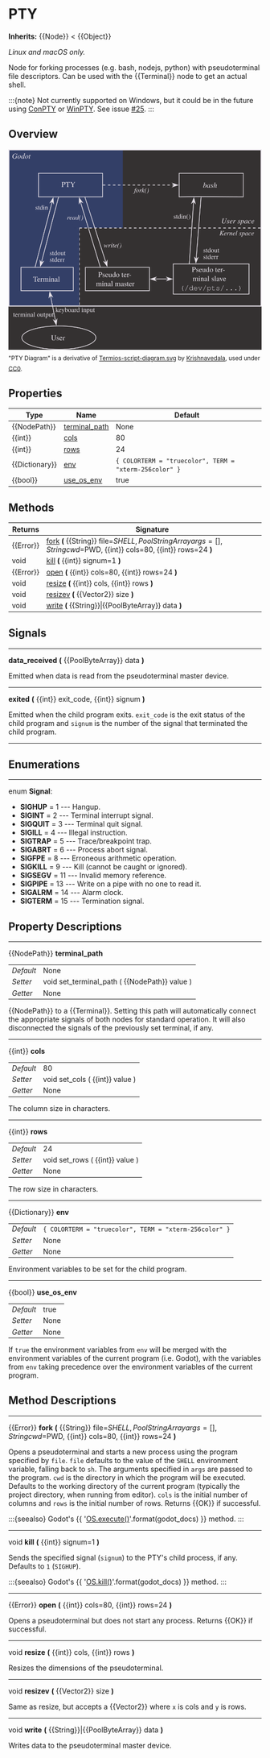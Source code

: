 # PTY

**Inherits:** {{Node}} < {{Object}}

_Linux and macOS only._

Node for forking processes (e.g. bash, nodejs, python) with pseudoterminal file descriptors.
Can be used with the {{Terminal}} node to get an actual shell.

:::{note}
Not currently supported on Windows, but it could be in the future using [ConPTY](https://docs.microsoft.com/en-us/windows/console) or [WinPTY](https://github.com/rprichard/winpty).
See issue [\#25](https://github.com/lihop/godot-xterm/issues/25).
:::

## Overview

![PTY Diagram](../_static/images/diagram_pty.png)
<sub>"PTY Diagram" is a derivative of [Termios-script-diagram.svg](https://commons.wikimedia.org/wiki/File:Termios-script-diagram.svg) by [Krishnavedala](https://en.wikipedia.org/wiki/User:Krishnavedala?rdfrom=commons:User:Krishnavedala), used under [CC0](https://creativecommons.org/share-your-work/public-domain/cc0/).

## Properties

| Type           | Name                                 | Default                                                |
| -------------- | ------------------------------------ | ------------------------------------------------------ |
| {{NodePath}}   | [terminal_path](#prop-terminal_path) | None                                                   |
| {{int}}        | [cols](#prop-cols)                   | 80                                                     |
| {{int}}        | [rows](#prop-rows)                   | 24                                                     |
| {{Dictionary}} | [env](#prop-env)                     | `{ COLORTERM = "truecolor", TERM = "xterm-256color" }` |
| {{bool}}       | [use_os_env](#prop-use_os_env)       | true                                                   |

## Methods

| Returns   | Signature                                                                                                                                  |
| --------- | ------------------------------------------------------------------------------------------------------------------------------------------ |
| {{Error}} | [fork](#mthd-fork) **(** {{String}} file=$SHELL, {{PoolStringArray}} args=[ ], {{String}} cwd=$PWD, {{int}} cols=80, {{int}} rows=24 **)** |
| void      | [kill](#mthd-kill) **(** {{int}} signum=1 **)**                                                                                            |
| {{Error}} | [open](#mthd-open) **(** {{int}} cols=80, {{int}} rows=24 **)**                                                                            |
| void      | [resize](#mthd-resize) **(** {{int}} cols, {{int}} rows **)**                                                                              |
| void      | [resizev](#mthd-resizev) **(** {{Vector2}} size **)**                                                                                      |
| void      | [write](#mthd-write) **(** {{String}}\|{{PoolByteArray}} data **)**                                                                        |

## Signals

<hr id="sgnl-data_received" />

**data_received** **(** {{PoolByteArray}} data **)**

Emitted when data is read from the pseudoterminal master device.

<hr id="sgnl-exited" />

**exited** **(** {{int}} exit_code, {{int}} signum **)**

Emitted when the child program exits. `exit_code` is the exit status of the child program and `signum` is the number of the signal that terminated the child program.

<hr/>

## Enumerations

<hr id="enum-signal" />

enum **Signal**:

- **SIGHUP** = 1 --- Hangup.
- **SIGINT** = 2 --- Terminal interrupt signal.
- **SIGQUIT** = 3 --- Terminal quit signal.
- **SIGILL** = 4 --- Illegal instruction.
- **SIGTRAP** = 5 --- Trace/breakpoint trap.
- **SIGABRT** = 6 --- Process abort signal.
- **SIGFPE** = 8 --- Erroneous arithmetic operation.
- **SIGKILL** = 9 --- Kill (cannot be caught or ignored).
- **SIGSEGV** = 11 --- Invalid memory reference.
- **SIGPIPE** = 13 --- Write on a pipe with no one to read it.
- **SIGALRM** = 14 --- Alarm clock.
- **SIGTERM** = 15 --- Termination signal.

</hr>

## Property Descriptions

<hr id="prop-terminal_path" />

{{NodePath}} **terminal_path**

|           |                                               |
| --------- | --------------------------------------------- |
| _Default_ | None                                          |
| _Setter_  | void set_terminal_path ( {{NodePath}} value ) |
| _Getter_  | None                                          |

{{NodePath}} to a {{Terminal}}. Setting this path will automatically connect the appropriate signals of both nodes for standard operation. It will also disconnected the signals of the previously set terminal, if any.

<hr id="prop-cols" />

{{int}} **cols**

|           |                                 |
| --------- | ------------------------------- |
| _Default_ | 80                              |
| _Setter_  | void set_cols ( {{int}} value ) |
| _Getter_  | None                            |

The column size in characters.

<hr id="prop-rows" />

{{int}} **rows**

|           |                                 |
| --------- | ------------------------------- |
| _Default_ | 24                              |
| _Setter_  | void set_rows ( {{int}} value ) |
| _Getter_  | None                            |

The row size in characters.

<hr id="prop-env" />

{{Dictionary}} **env**

|           |                                                        |
| --------- | ------------------------------------------------------ |
| _Default_ | `{ COLORTERM = "truecolor", TERM = "xterm-256color" }` |
| _Setter_  | None                                                   |
| _Getter_  | None                                                   |

Environment variables to be set for the child program.

<hr id="prop-use_os_env" />

{{bool}} **use_os_env**

|           |      |
| --------- | ---- |
| _Default_ | true |
| _Setter_  | None |
| _Getter_  | None |

If `true` the environment variables from `env` will be merged with the environment variables of the current program (i.e. Godot), with the variables from `env` taking precedence over the environment variables of the current program.

</hr>

## Method Descriptions

<hr id="mthd-fork" />

{{Error}} **fork** **(** {{String}} file=$SHELL, {{PoolStringArray}} args=[ ], {{String}} cwd=$PWD, {{int}} cols=80, {{int}} rows=24 **)**

Opens a pseudoterminal and starts a new process using the program specified by `file`.
`file` defaults to the value of the `SHELL` environment variable, falling back to `sh`.
The arguments specified in `args` are passed to the program.
`cwd` is the directory in which the program will be executed. Defaults to the working directory of the current program (typically the project directory, when running from editor).
`cols` is the initial number of columns and `rows` is the initial number of rows.
Returns {{OK}} if successful.

:::{seealso}
Godot's {{ '[OS.execute()]({}/classes/class_os.html#class-os-method-execute)'.format(godot_docs) }} method.
:::

<hr id="mthd-kill" />

void **kill** **(** {{int}} signum=1 **)**

Sends the specified signal (`signum`) to the PTY's child process, if any. Defaults to `1` (`SIGHUP`).

:::{seealso}
Godot's {{ '[OS.kill()]({}/classes/class_os.html#class-os-method-kill)'.format(godot_docs) }} method.
:::

<hr id="mthd-open" />

{{Error}} **open** **(** {{int}} cols=80, {{int}} rows=24 **)**

Opens a pseudoterminal but does not start any process. Returns {{OK}} if successful.

<hr id="mthd-resize" />

void **resize** **(** {{int}} cols, {{int}} rows **)**

Resizes the dimensions of the pseudoterminal.

<hr id="mthd-resizev" />

void **resizev** **(** {{Vector2}} size **)**

Same as resize, but accepts a {{Vector2}} where `x` is cols and `y` is rows.

<hr id="mthd-write" />

void **write** **(** {{String}}\|{{PoolByteArray}} data **)**

Writes data to the pseudoterminal master device.
